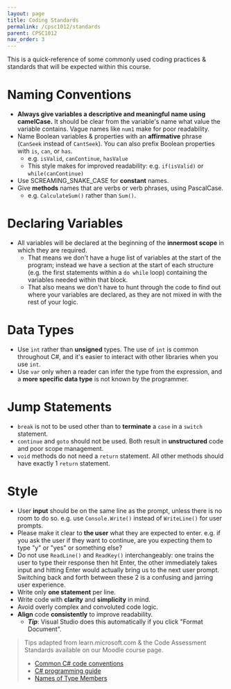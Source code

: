 ```yaml
---
layout: page
title: Coding Standards
permalink: /cpsc1012/standards
parent: CPSC1012
nav_order: 3
---
```


This is a quick-reference of some commonly used coding practices & standards that will be expected within this course.

# Naming Conventions
- **Always give variables a descriptive and meaningful name using camelCase.** It should be clear from the variable's name what value the variable contains. Vague names like `num1` make for poor readability.
- Name Boolean variables & properties with an **affirmative** phrase (`CanSeek` instead of `CantSeek`). You can also prefix Boolean properties with `is`, `can`, or `has`.
    - e.g. `isValid`, `canContinue`, `hasValue`
    - This style makes for improved readability: e.g. `if(isValid)` or `while(canContinue)`
- Use SCREAMING_SNAKE_CASE for **constant** names.
- Give **methods** names that are verbs or verb phrases, using PascalCase. 
    - e.g. `CalculateSum()` rather than `Sum()`.

# Declaring Variables
- All variables will be declared at the beginning of the **innermost scope** in which they are required.
    - That means we don't have a huge list of variables at the start of the program; instead we have a section at the start of each structure (e.g. the first statements within a `do while` loop) containing the variables needed within that block.
    - That also means we don't have to hunt through the code to find out where your variables are declared, as they are not  mixed in with the rest of your logic.

# Data Types
- Use `int` rather than **unsigned** types. The use of `int` is common throughout C#, and it's easier to interact with other libraries when you use `int`.
- Use `var` only when a reader can infer the type from the expression, and a **more specific data type** is not known by the programmer. 

# Jump Statements
- `break` is not to be used other than to **terminate** a `case` in a `switch` statement.
- `continue` and `goto` should not be used. Both result in **unstructured** code and poor scope management.
- `void` methods do not need a `return` statement. All other methods should have exactly 1 `return` statement.


# Style
- User **input** should be on the same line as the prompt, unless there is no room to do so. e.g. use `Console.Write()` instead of `WriteLine()` for user prompts.
- Please make it clear to **the user** what they are expected to enter. e.g. if you ask the user if they want to continue, are you expecting them to type "y" or "yes" or something else?
- Do not use `ReadLine()` and `ReadKey()` interchangeably: one trains the user to type their response then hit Enter, the other immediately takes input and hitting Enter would actually bring us to the next user prompt. Switching back and forth between these 2 is a confusing and jarring user experience.
- Write only **one statement** per line.
- Write code with **clarity** and **simplicity** in mind.
- Avoid overly complex and convoluted code logic.
- **Align** code **consistently** to improve readability. 
    - ***Tip***: Visual Studio does this automatically if you click "Format Document".



> Tips adapted from learn.microsoft.com & the Code Assessment Standards available on our Moodle course page.
> - [Common C# code conventions](https://learn.microsoft.com/en-us/dotnet/csharp/fundamentals/coding-style/coding-conventions?redirectedfrom=MSDN)
> - [C# programming guide](https://learn.microsoft.com/en-us/dotnet/csharp/programming-guide/?redirectedfrom=MSDN)
> - [Names of Type Members](https://learn.microsoft.com/en-us/dotnet/standard/design-guidelines/names-of-type-members)